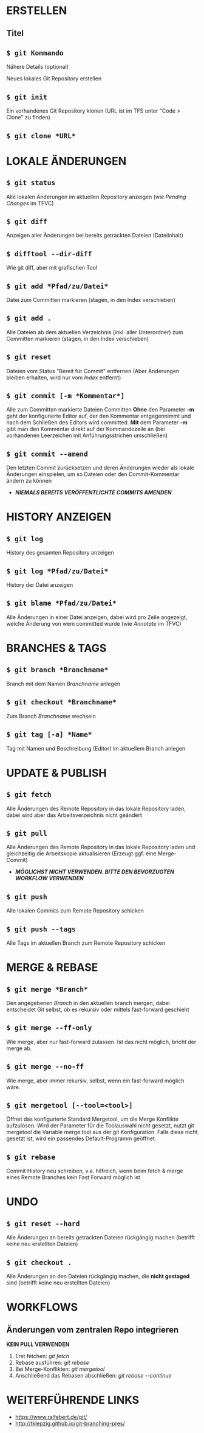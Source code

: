 # ERSTELLEN

## Titel
## `$ git Kommando`
  Nähere Details (optional)

  Neues lokales Git Repository erstellen
## `$ git init`

  Ein vorhandenes Git Repository klonen (URL ist im TFS unter "Code > Clone" zu finden)  
## `$ git clone *URL*`
  
# LOKALE ÄNDERUNGEN

## `$ git status`
  Alle lokalen Änderungen im aktuellen Repository anzeigen (wie *Pending Changes* im TFVC)

## `$ git diff`
  Anzeigen aller Änderungen bei bereits getrackten Dateien (Dateiinhalt)

## `$ difftool --dir-diff`
  Wie git diff, aber mit grafischen Tool

## `$ git add *Pfad/zu/Datei*`
  Datei zum Committen markieren (stagen, in den Index verschieben)

## `$ git add .`
  Alle Dateien ab dem aktuellen Verzeichnis (inkl. aller Unterordner) zum Committen markieren (stagen, in den Index verschieben)

## `$ git reset`
  Dateien vom Status "Bereit für Commit" entfernen (Aber Änderungen bleiben erhalten, wird nur vom *Index* entfernt)

## `$ git commit [-m *Kommentar*]`
  Alle zum Committen markierte Dateien Committen
  **Ohne** den Parameter **-m** geht der konfigurierte Editor auf, der den Kommentar entgegennimmt und nach dem Schließen des Editors wird committed.
  **Mit** dem Parameter **-m** gibt man den Kommentar direkt auf der Kommandozeile an (bei vorhandenen Leerzeichen mit Anführungsstrichen umschließen)

## `$ git commit --amend`
  Den letzten Commit zurücksetzen und deren Änderungen wieder als lokale Änderungen einspielen, um so Dateien oder den Commit-Kommentar ändern zu können
  * ***NIEMALS BEREITS VERÖFFENTLICHTE COMMITS AMENDEN***

# HISTORY ANZEIGEN

## `$ git log`
  History des gesamten Repository anzeigen

## `$ git log *Pfad/zu/Datei*`
  History der Datei anzeigen

## `$ git blame *Pfad/zu/Datei*`
  Alle Änderungen in einer Datei anzeigen, dabei wird pro Zeile angezeigt, welche Änderung von wem committed wurde (wie *Annotate* im TFVC)

# BRANCHES & TAGS

## `$ git branch *Branchname*`
  Branch mit dem Namen *Branchname* anlegen

## `$ git checkout *Branchname*`
  Zum Branch *Branchname* wechseln

## `$ git tag [-a] *Name*`
  Tag mit Namen und Beschreibung (Editor) im aktuellem Branch anlegen


# UPDATE & PUBLISH

## `$ git fetch`
  Alle Änderungen des Remote Repository in das lokale Repository laden, dabei wird aber das Arbeitsverzeichnis nicht geändert

## `$ git pull`
  Alle Änderungen des Remote Repository in das lokale Repository laden und gleichzeitig die Arbeitskopie aktualisieren (Erzeugt ggf. eine Merge-Commit)
* ***MÖGLICHST NICHT VERWENDEN. BITTE DEN BEVORZUGTEN WORKFLOW VERWENDEN***

## `$ git push`
  Alle lokalen Commits zum Remote Repository schicken

## `$ git push --tags`
  Alle Tags im aktuellen Branch zum Remote Repository schicken

# MERGE & REBASE

## `$ git merge *Branch*`
  Den angegebenen *Branch* in den aktuellen branch mergen, dabei entscheidet Git selbst, ob es rekursiv oder mittels fast-forward geschieht

## `$ git merge --ff-only`
  Wie merge, aber nur fast-forward zulassen. Ist das nicht möglich, bricht der merge ab.

## `$ git merge --no-ff`
  Wie merge, aber immer rekursiv, selbst, wenn ein fast-forward möglich wäre.

## `$ git mergetool [--tool=<tool>]`
  Öffnet das konfigurierte Standard Mergetool, um die Merge Konflikte aufzulösen.
  Wird der Parameter für die Toolauswahl nicht gesetzt, nutzt git mergetool die Variable merge.tool aus der git Konfiguration. Falls    diese nicht gesetzt ist, wird ein passendes Default-Programm geöffnet.

## `$ git rebase`
  Commit History neu schreiben, v.a. hilfreich, wenn beim fetch & merge eines Remote Branches kein Fast Forward möglich ist

# UNDO

## `$ git reset --hard`
  Alle Änderungen an bereits getrackten Dateien rückgängig machen (betrifft keine neu erstellten Dateien)

## `$ git checkout .`
  Alle Änderungen an den Dateien rückgängig machen, die **nicht gestaged** sind (betrifft keine neu erstellten Dateien)

# WORKFLOWS

##  Änderungen vom zentralen Repo integrieren

**KEIN PULL VERWENDEN**  
1. Erst fetchen: *git fetch*  
2. Rebase ausführen: *git rebase*  
3. Bei Merge-Konflikten: *git mergetool*  
4. Anschließend das Rebasen abschließen: *git rebase --continue*  

# WEITERFÜHRENDE LINKS

- https://www.ralfebert.de/git/
- http://tklepzig.github.io/git-branching-pres/
